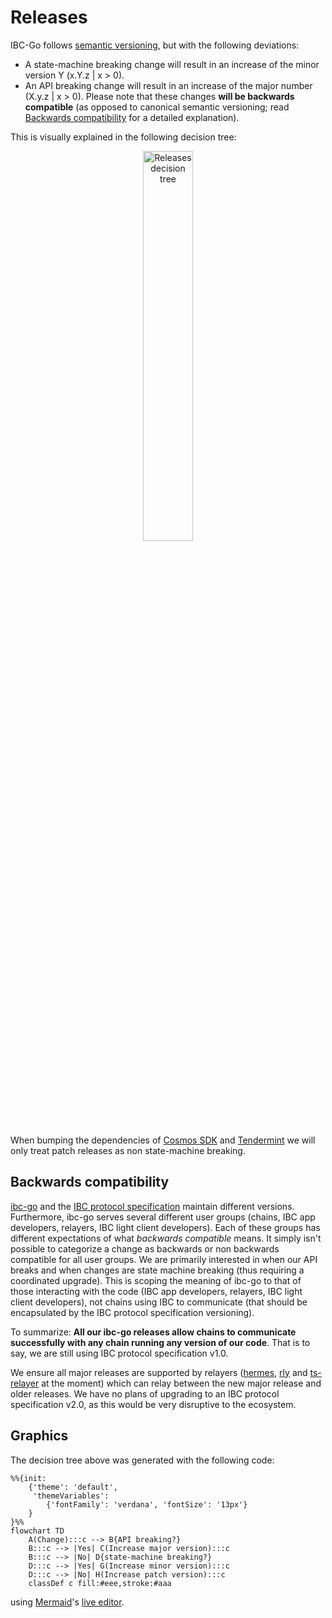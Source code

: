# Releases

IBC-Go follows [semantic versioning](https://semver.org), but with the following deviations:

- A state-machine breaking change will result in an increase of the minor version Y (x.Y.z | x > 0).
- An API breaking change will result in an increase of the major number (X.y.z | x > 0). Please note that these changes **will be backwards compatible** (as opposed to canonical semantic versioning; read [Backwards compatibility](#backwards) for a detailed explanation).

This is visually explained in the following decision tree:

<p align="center">
  <img src="releases-decision-tree.png?raw=true" alt="Releases decision tree" width="40%" />
</p>

When bumping the dependencies of [Cosmos SDK](https://github.com/cosmos/cosmos-sdk) and [Tendermint](https://github.com/consideritdone/landslide-tendermint) we will only treat patch releases as non state-machine breaking.

## <a name="backwards"></a> Backwards compatibility

[ibc-go](https://github.com/cosmos/ibc-go) and the [IBC protocol specification](https://github.com/cosmos/ibc) maintain different versions. Furthermore, ibc-go serves several different user groups (chains, IBC app developers, relayers, IBC light client developers). Each of these groups has different expectations of what *backwards compatible* means. It simply isn't possible to categorize a change as backwards or non backwards compatible for all user groups. We are primarily interested in when our API breaks and when changes are state machine breaking (thus requiring a coordinated upgrade). This is scoping the meaning of ibc-go to that of those interacting with the code (IBC app developers, relayers, IBC light client developers), not chains using IBC to communicate (that should be encapsulated by the IBC protocol specification versioning).

To summarize: **All our ibc-go releases allow chains to communicate successfully with any chain running any version of our code**. That is to say, we are still using IBC protocol specification v1.0. 

We ensure all major releases are supported by relayers ([hermes](https://github.com/informalsystems/ibc-rs), [rly](https://github.com/strangelove-ventures/relayer) and [ts-relayer](https://github.com/confio/ts-relayer) at the moment) which can relay between the new major release and older releases. We have no plans of upgrading to an IBC protocol specification v2.0, as this would be very disruptive to the ecosystem.

## Graphics

The decision tree above was generated with the following code:

```
%%{init: 
    {'theme': 'default',
     'themeVariables': 
        {'fontFamily': 'verdana', 'fontSize': '13px'}
    }
}%%
flowchart TD
    A(Change):::c --> B{API breaking?}
    B:::c --> |Yes| C(Increase major version):::c
    B:::c --> |No| D{state-machine breaking?}
    D:::c --> |Yes| G(Increase minor version):::c
    D:::c --> |No| H(Increase patch version):::c
    classDef c fill:#eee,stroke:#aaa
```

using [Mermaid](https://mermaid-js.github.io)'s [live editor](https://mermaid.live).
